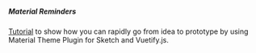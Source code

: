 <h5>Material Reminders</h5>
<p><a href="https://medium.com/free-code-camp/incredibly-fast-prototyping-with-material-theme-plugin-for-sketch-and-vuetify-js-366ef25ce9b3">Tutorial</a> to show how you can rapidly go from idea to prototype by using Material Theme Plugin for Sketch and Vuetify.js.</p>
